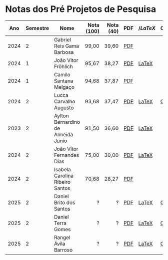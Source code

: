 # Notas dos Pré Projetos de Pesquisa

| Ano  | Semestre | Nome                               | Nota (100) | Nota (40) | PDF                       | $/LaTeX$                    | Overleaf                       |
| ---- | :------- | ---------------------------------- | ---------: | --------: | ------------------------- | --------------------------- | ------------------------------ |
| 2024 | 2        | Gabriel Reis Gama Barbosa          |      99,00 |     39,60 | [PDF][PDF_2024_2_Gabriel] |                             |                                |
| 2024 | 1        | João Vitor Fröhlich                |      95,67 |     38,27 | [PDF][PDF_2024_1_JoãoFro] | [LaTeX][Tex_2024_1_JoãoFro] |                                |
| 2024 | 1        | Camilo Santana Melgaço             |      94,68 |     37,87 | [PDF][PDF_2024_1_CamiloM] |                             |                                |
| 2024 | 2        | Lucca Carvalho Augusto             |      93,68 |     37,47 | [PDF][PDF_2024_2_LuccaCa] | [LaTeX][Tex_2024_2_LuccaCa] | [Overleaf][OvL_2024_2_LuccaCa] |
| 2023 | 2        | Aylton Bernardino de Almeida Junio |      91,50 |     36,60 | [PDF][PDF_2023_2_AyltonB] | [LaTeX][Tex_2023_2_AyltonB] |                                |
| 2024 | 2        | João Vítor Fernandes Dias          |      75,00 |     30,00 | [PDF][PDF_2024_2_JoãoFer] | [LaTeX][Tex_2024_2_JoãoFer] |                                |
| 2024 | 2        | Isabela Carolina Ribeiro Santos    |      70,68 |     28,27 | [PDF][PDF_2024_2_Isabela] |                             |                                |
| 2025 | 2        | Daniel Brito dos Santos            |          ? |         ? | [PDF][PDF_2025_2_DaniBri] | [LaTeX][Tex_2025_2_DaniBri] | [Overleaf][OvL_2025_2_DaniBri] |
| 2025 | 2        | Daniel Terra Gomes                 |          ? |         ? | [PDF][PDF_2025_2_DaniTer] | [LaTeX][Tex_2025_2_DaniTer] | [Overleaf][OvL_2025_2_DaniTer] |
| 2025 | 2        | Rangel Ávila Barroso               |          ? |         ? | [PDF][PDF_2025_2_RangelA] | [LaTeX][Tex_2025_2_RangelA] | [Overleaf][OvL_2025_2_RangelA] |

<!-- | 2025 | 2        | Amanda Mendes Pinho                |          ? |         ? |                           |                             |                                | -->

[PDF_2024_2_Gabriel]: https://github.com/UFMG-Organizacao-de-Disciplinas/Pre_Projetos_de_Pesquisa/blob/main/Files/Pr%C3%A9%20Projetos%20de%20Pesquisa/2024_2%20-%20Gabriel%20Reis%20Gama%20Barbosa/2024_2_Gabriel.pdf

<!-- [Tex_2024_2_Gabriel]: <> -->

[PDF_2024_1_JoãoFro]: https://github.com/UFMG-Organizacao-de-Disciplinas/Pre_Projetos_de_Pesquisa/blob/main/Files/Pr%C3%A9%20Projetos%20de%20Pesquisa/2024_1%20-%20Joao%20Vitor%20Frohlich/2024_1-Jo%C3%A3oFro.pdf
[Tex_2024_1_JoãoFro]: https://github.com/UFMG-Organizacao-de-Disciplinas/Pre_Projetos_de_Pesquisa/blob/main/Files/Pr%C3%A9%20Projetos%20de%20Pesquisa/2024_1%20-%20Joao%20Vitor%20Frohlich/src

<!--  -->

[PDF_2024_1_CamiloM]: https://github.com/UFMG-Organizacao-de-Disciplinas/Pre_Projetos_de_Pesquisa/blob/main/Files/Pr%C3%A9%20Projetos%20de%20Pesquisa/2024_1%20-%20Camilo%20Santana%20Melga%C3%A7o/2024_1_CamiloM.pdf

<!--  -->

[PDF_2024_2_LuccaCa]: https://github.com/UFMG-Organizacao-de-Disciplinas/Pre_Projetos_de_Pesquisa/blob/main/Files/Pr%C3%A9%20Projetos%20de%20Pesquisa/2024_2%20-%20Lucca%20Carvalho%20Augusto/2024_2_LuccaCa.pdf
[Tex_2024_2_LuccaCa]: https://github.com/UFMG-Organizacao-de-Disciplinas/Pre_Projetos_de_Pesquisa/blob/main/Files/Pr%C3%A9%20Projetos%20de%20Pesquisa/2024_2%20-%20Lucca%20Carvalho%20Augusto/src
[OvL_2024_2_LuccaCa]: https://www.overleaf.com/project/67f3d6099d710e83beaae073

<!--  -->

[PDF_2023_2_AyltonB]: https://github.com/UFMG-Organizacao-de-Disciplinas/Pre_Projetos_de_Pesquisa/blob/main/Files/Pr%C3%A9%20Projetos%20de%20Pesquisa/2023_2%20-%20Aylton%20Bernardino%20de%20Almeida%20Junio/2023_2-AyltonB.pdf
[Tex_2023_2_AyltonB]: https://github.com/UFMG-Organizacao-de-Disciplinas/Pre_Projetos_de_Pesquisa/blob/main/Files/Pr%C3%A9%20Projetos%20de%20Pesquisa/2023_2%20-%20Aylton%20Bernardino%20de%20Almeida%20Junio/src

<!--  -->

[PDF_2024_2_JoãoFer]: https://github.com/UFMG-Organizacao-de-Disciplinas/Pre_Projetos_de_Pesquisa/blob/main/Files/Pr%C3%A9%20Projetos%20de%20Pesquisa/2024_2%20-%20Jo%C3%A3o%20V%C3%ADtor%20Fernandes%20Dias/2024_2_Jo%C3%A3oFer.pdf
[Tex_2024_2_JoãoFer]: https://github.com/UFMG-Organizacao-de-Disciplinas/Pre_Projetos_de_Pesquisa/blob/main/Files/Pr%C3%A9%20Projetos%20de%20Pesquisa/2024_2%20-%20Jo%C3%A3o%20V%C3%ADtor%20Fernandes%20Dias/src

<!--  -->

[PDF_2024_2_Isabela]: https://github.com/UFMG-Organizacao-de-Disciplinas/Pre_Projetos_de_Pesquisa/blob/main/Files/Pr%C3%A9%20Projetos%20de%20Pesquisa/2024_2%20-%20Isabela%20Carolina%20Ribeiro%20Santos/2024_2_Isabela.pdf

<!-- [Tex_2024_2_Isabela]: <> -->

<!--  -->

<!-- [PDF_2025_2_AmandaM]: <> -->
<!-- [Tex_2025_2_AmandaM]: <> -->
<!-- [OvL_2025_2_AmandaM]: <> -->

<!--  -->

[PDF_2025_2_DaniBri]: https://github.com/UFMG-Organizacao-de-Disciplinas/Pre_Projetos_de_Pesquisa/blob/main/Files/Pr%C3%A9%20Projetos%20de%20Pesquisa/2025_2%20-%20Daniel%20Brito%20dos%20Santos/2025_2-DaniBr.pdf
[Tex_2025_2_DaniBri]: https://github.com/UFMG-Organizacao-de-Disciplinas/Pre_Projetos_de_Pesquisa/blob/main/Files/Pr%C3%A9%20Projetos%20de%20Pesquisa/2025_2%20-%20Daniel%20Brito%20dos%20Santos/src
[OvL_2025_2_DaniBri]: https://www.overleaf.com/read/xtcwkmdmbsnx

<!--  -->

[PDF_2025_2_DaniTer]: https://github.com/UFMG-Organizacao-de-Disciplinas/Pre_Projetos_de_Pesquisa/blob/main/Files/Pr%C3%A9%20Projetos%20de%20Pesquisa/2025_2%20-%20Daniel%20Terra%20Gomes/2025.2_DanielTe.pdf
[Tex_2025_2_DaniTer]: https://github.com/UFMG-Organizacao-de-Disciplinas/Pre_Projetos_de_Pesquisa/blob/main/Files/Pr%C3%A9%20Projetos%20de%20Pesquisa/2025_2%20-%20Daniel%20Terra%20Gomes/src
[OvL_2025_2_DaniTer]: https://www.overleaf.com/read/kkdcchgqngmj

<!--  -->

[PDF_2025_2_RangelA]: https://github.com/UFMG-Organizacao-de-Disciplinas/Pre_Projetos_de_Pesquisa/blob/main/Files/Pr%C3%A9%20Projetos%20de%20Pesquisa/2025_2%20-%20Rangel%20%C3%81vila%20Barroso/2025_2-Rangel.pdf
[Tex_2025_2_RangelA]: https://github.com/UFMG-Organizacao-de-Disciplinas/Pre_Projetos_de_Pesquisa/blob/main/Files/Pr%C3%A9%20Projetos%20de%20Pesquisa/2025_2%20-%20Rangel%20%C3%81vila%20Barroso/src
[OvL_2025_2_RangelA]: https://www.overleaf.com/read/nfwhvkgrpynn

<!--  -->
